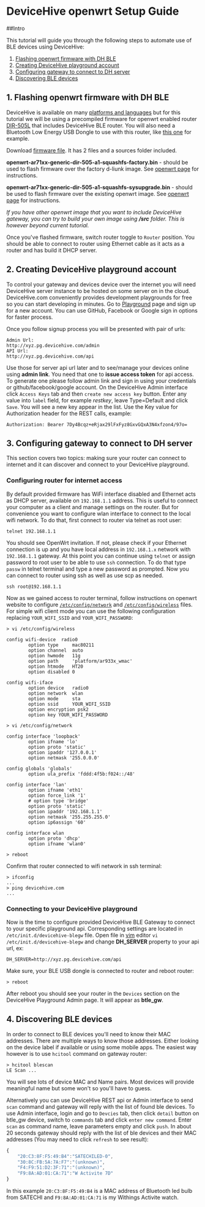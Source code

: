 # DeviceHive openwrt Setup Guide
##Intro

This tutorial will guide you through the following steps to automate use of BLE devices using DeviceHive:

1. [Flashing openwrt firmware with DH BLE](#firmware)
2. [Creating DeviceHive playground account](#playground)
3. [Configuring gateway to connect to DH server](#configure)
4. [Discovering BLE devices](#discovery)

##  <a name="firmware"></a>1. Flashing openwrt firmware with DH BLE
DeviceHive is available on many [platforms and languages](http://devicehive.com/documentation) but for this tutorial we will be using a precompiled firmware for openwrt enabled router [DIR-505L](http://goo.gl/v0tJG9) that includes DeviceHive BLE router. You will also need a Bluetooth Low Energy USB Dongle to use with this router, like [this one](http://goo.gl/CtnIyd) for example. 

Download [firmware file](https://drive.google.com/file/d/0B9Db_guVlBYjSlpybW1uRUszeE0). It has 2 files and a sources folder included.

**openwrt-ar71xx-generic-dir-505-a1-squashfs-factory.bin** - should be used to flash firmware over the factory d-liunk image. See [openwrt page](http://wiki.openwrt.org/toh/d-link/dir-505#debricking) for instructions.

**openwrt-ar71xx-generic-dir-505-a1-squashfs-sysupgrade.bin** - should be used to flash firmware over the existing openwrt image. See [openwrt page](http://wiki.openwrt.org/doc/howto/generic.sysupgrade) for instructions.

*If you have other openwrt image that you want to include DeviceHive gateway, you can try to build your own image using **/src** folder. This is however beyond current tutorial.*

Once you've flashed firmware, switch router toggle to `Router` position. You should be able to connect to router using Ethernet cable as it acts as a router and has build it DHCP server. 

##  <a name="playground"></a>2. Creating DeviceHive playground account

To control your gateway and devices device over the internet you will need DeviceHive server instance to be hosted on some server on in the cloud. DeviceHive.com conveniently provides development playgrounds for free so you can start developing in minutes. Go to  [Playground](http://devicehive.com/user/register) page and sign up for a new account. You can use GitHub, Facebook or Google sign in options for faster process. 

Once you follow signup process you will be presented with pair of urls:
```
Admin Url: 
http://xyz.pg.devicehive.com/admin
API Url: 
http://xyz.pg.devicehive.com/api
```

Use those for server api url later and to see/manage your devices online using **admin link**. You need that one to **issue access token** for api access. To generate one please follow admin link and sign in using your credentials or github/facebook/google account. 
On the DeviceHive Admin interface click `Access Keys` tab and then `create new access key` button. 
Enter any value into `label` field, for example *restkey*, leave Type=Default  and click `Save`.
You will see a new key appear in the list. Use the Key value for Authorization header for the REST calls, example:
```
Authorization: Bearer 7Dy4Bcqz+eRjax29lFxFyz8GxvGQxA3N4xfzon4/97o=
``` 

##  <a name="configure"></a>3. Configuring gateway to connect to DH server

This section covers two topics: making sure your router can connect to internet and it can discover and connect to your DeviceHive playground.

### Configuring router for internet access

By default provided firmware has WiFi interface disabled and Ethernet acts as DHCP server, available on `192.168.1.1` address. This is useful to connect your computer as a client and manage settings on the router. But for convenience you want to configure wlan interface to connect to the local wifi network.
To do that, first connect  to router via telnet as root user:
```
telnet 192.168.1.1
``` 
You should see OpenWrt invitation. If not, please check if your Ethernet connection is up and you have local address in `192.168.1.x` network with `192.168.1.1` gateway.
At this point you can continue using `telnet` or assign password to root user to be able to use `ssh` connection. To do that type `passw` in telnet terminal and type a new password as prompted.  Now you can connect to router using ssh as well as use scp as needed.
```
ssh root@192.168.1.1
```

Now as we gained access to router terminal, follow instructions on openwrt website to configure [`/etc/config/network`](http://wiki.openwrt.org/doc/uci/network) and [`/etc/config/wireless`](wiki.openwrt.org/doc/uci/wireless) files.
For simple wifi client mode you can use the following configuration replacing `YOUR_WIFI_SSID` and `YOUR_WIFI_PASSWORD`:

`> vi /etc/config/wireless`
```
config wifi-device  radio0
        option type     mac80211
        option channel  auto
        option hwmode   11g
        option path     'platform/ar933x_wmac'
        option htmode   HT20
        option disabled 0

config wifi-iface
        option device   radio0
        option network  wlan
        option mode     sta
        option ssid     YOUR_WIFI_SSID
        option encryption psk2
        option key YOUR_WIFI_PASSWORD
```

`> vi /etc/config/network`

```
config interface 'loopback'
        option ifname 'lo'
        option proto 'static'
        option ipaddr '127.0.0.1'
        option netmask '255.0.0.0'

config globals 'globals'
        option ula_prefix 'fddd:4f5b:f024::/48'

config interface 'lan'
        option ifname 'eth1'
        option force_link '1'
        # option type 'bridge'
        option proto 'static'
        option ipaddr '192.168.1.1'
        option netmask '255.255.255.0'
        option ip6assign '60'

config interface wlan
        option proto 'dhcp'
        option ifname 'wlan0'
```

`> reboot`

Confirm that router connected to wifi network in ssh terminal:
```
> ifconfig
...
> ping devicehive.com
...
```

### Connecting to your DeviceHive playground

Now is the time to configure provided DeviceHive BLE Gateway to connect to your specific playground api. 
Corresponding settings are located in `/etc/init.d/devicehive-blegw` file.
Open file in [vim](http://www.radford.edu/~mhtay/CPSC120/VIM_Editor_Commands.htm) editor `vi /etc/init.d/devicehive-blegw` and change **DH_SERVER** property to your api url, ex:
```
DH_SERVER=http://xyz.pg.devicehive.com/api
```
Make sure, your BLE USB dongle is connected to router and reboot router: 
```
> reboot
```
After reboot you should see your router in the `Devices` section on the DeviceHive Playground Admin page. It will appear as **btle_gw**.

##  <a name="discovery"></a>4. Discovering BLE devices

In order to connect to BLE devices you'll need to know their MAC addresses. There are multiple ways to know those addresses. Either looking on the device label if available or using some mobile apps. The easiest way however is to use `hcitool` command on gateway router: 
```
> hcitool blescan
LE Scan ...
```

You will see lots of device MAC and Name pairs. Most devices will provide meaningful name but some won't so you'll have to guess.


Alternatively you can use DeviceHive REST api or Admin interface to send `scan` command and gateway will reply with the list of found ble devices.
To use Admin interface, login and go to `Devcies` tab, then click `detail` button on btle_gw device, switch to `commands` tab and click `enter new command`. Enter `scan` as command name, leave parameters empty and click `push`. In about 20 seconds gateway should reply with the list of ble devices and their MAC addresses (You may need to click `refresh` to see result):
```javascript
{
	"20:C3:8F:F5:49:B4":"SATECHILED-0",
	"30:8C:FB:5A:7A:F7":"(unknown)",
	"F4:F9:51:D2:3F:71":"(unknown)",
	"F9:8A:AD:01:CA:71":"W Activite 7D"
}
```
In this example `20:C3:8F:F5:49:B4` is a MAC address of Bluetooth led bulb from SATECHI and `F9:8A:AD:01:CA:71` is my Withings Activite watch.
